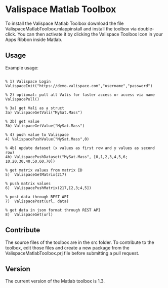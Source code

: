 # Valispace Matlab Toolbox

To install the Valispace Matlab Toolbox download the file ValispaceMatlabToolbox.mlappinstall and install the toolbox via double-click. You can then activate it by clicking the Valispace Toolbox Icon in your Apps Ribbon inside Matlab.

## Usage

Example usage:

```

% 1) Valispace Login
ValispaceInit("https://demo.valispace.com","username","password")

% 2) optional: pull all Valis for faster access or access via name
ValispacePull()

% 3a) get Vali as a struct
3a) ValispaceGetVali("MySat.Mass")

% 3b) get value
3b) ValispaceGetValue("MySat.Mass")

% 4) push value to Valispace
4) ValispacePushValue("MySat.Mass",0)

% 4b) update dataset (x values as first row and y values as second row)
4b) ValispacePushDataset("MySat.Mass", [0,1,2,3,4,5,6; 10,20,30,40,50,60,70])

% get matrix values from matrix ID
5)  ValispaceGetMatrix(217)

% push matrix values
6)  ValispacePushMatrix(217,[2,3;4,5])

% post data through REST API
7)  ValispacePost(url, data)

% get data in json format through REST API
8)  ValispaceGet(url)                       

```

## Contribute

The source files of the toolbox are in the src folder. To contribute to the toolbox, edit those files and create a new package from the ValispaceMatlabToolbox.prj file before submitting a pull request.

## Version

The current version of the Matlab toolbox is 1.3.